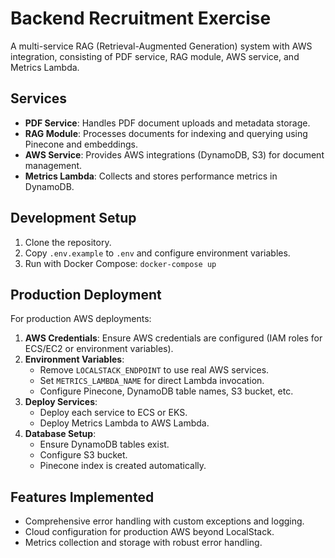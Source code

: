 # Backend Recruitment Exercise

A multi-service RAG (Retrieval-Augmented Generation) system with AWS integration, consisting of PDF service, RAG module, AWS service, and Metrics Lambda.

## Services

- **PDF Service**: Handles PDF document uploads and metadata storage.
- **RAG Module**: Processes documents for indexing and querying using Pinecone and embeddings.
- **AWS Service**: Provides AWS integrations (DynamoDB, S3) for document management.
- **Metrics Lambda**: Collects and stores performance metrics in DynamoDB.

## Development Setup

1. Clone the repository.
2. Copy `.env.example` to `.env` and configure environment variables.
3. Run with Docker Compose: `docker-compose up`

## Production Deployment

For production AWS deployments:

1. **AWS Credentials**: Ensure AWS credentials are configured (IAM roles for ECS/EC2 or environment variables).
2. **Environment Variables**:
   - Remove `LOCALSTACK_ENDPOINT` to use real AWS services.
   - Set `METRICS_LAMBDA_NAME` for direct Lambda invocation.
   - Configure Pinecone, DynamoDB table names, S3 bucket, etc.
3. **Deploy Services**:
   - Deploy each service to ECS or EKS.
   - Deploy Metrics Lambda to AWS Lambda.
4. **Database Setup**:
   - Ensure DynamoDB tables exist.
   - Configure S3 bucket.
   - Pinecone index is created automatically.

## Features Implemented

- Comprehensive error handling with custom exceptions and logging.
- Cloud configuration for production AWS beyond LocalStack.
- Metrics collection and storage with robust error handling.